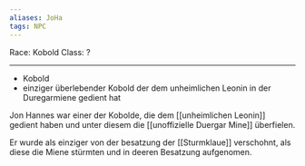 ```yaml
---
aliases: JoHa
tags: NPC
---
```

Race: Kobold
Class: ?

---
 - Kobold
 - einziger überlebender Kobold der dem unheimlichen Leonin in der Duregarmiene gedient hat

Jon Hannes war einer der Kobolde, die dem [[unheimlichen Leonin]] gedient haben und unter diesem die [[unoffizielle Duergar Mine]] überfielen.

Er wurde als einziger von der besatzung der [[Sturmklaue]] verschohnt, als diese die Miene stürmten und in deeren Besatzung aufgenomen.
